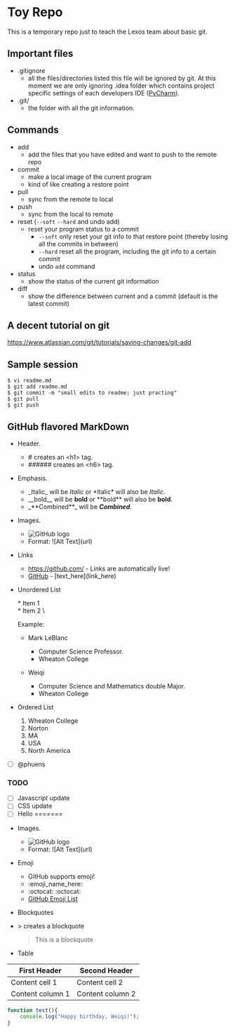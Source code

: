 # Toy Repo
This is a temporary repo just to teach the Lexos team about basic git.  

## Important files
  * .gitignore
    * all the files/directories listed this file will be ignored by git. At this moment we are only ignoring .idea folder which contains project specific settings of each developers IDE ([PyCharm](https://www.jetbrains.com/pycharm/)).
  * .git/
    * the folder with all the git information.

## Commands

  * add  
    * add the files that you have edited and want to push to the remote repo  
  * commit  
    * make a local image of the current program  
    * kind of like creating a restore point
  * pull  
    * sync from the remote to local  
  * push  
    * sync from the local to remote 
  * reset (`--soft` `--hard` and undo add)  
    * reset your program status to a commit  
        * `--soft` only reset your git info to that restore point (thereby losing all the commits in between)  
        * `--hard` reset all the program, including the git info to a certain commit   
        * undo `add` command  
  * status  
    * show the status of the current git information
  * diff  
    * show the difference between current and a commit (default is the latest commit)

## A decent tutorial on git
https://www.atlassian.com/git/tutorials/saving-changes/git-add

## Sample session

```
$ vi readme.md
$ git add readme.md
$ git commit -m "small edits to readme; just practing"
$ git pull
$ git push
```
## GitHub flavored MarkDown
* Header.
  * \# creates an \<h1\> tag.
  * \###### creates an \<h6\> tag.
* Emphasis.
  * \_Italic\_ will be _Italic_ or \*Italic\* will also be *Italic*.
  * \_\_bold\_\_ will be __bold__ or \*\*bold\*\* will also be **bold**.
  * \_\*\*Combined\*\*\_ will be _**Combined**_.

* Images.
   * ![GitHub logo](https://bit.ly/2Ghxraw|width=100)
   * Format: !\[Alt Text](url)
* Links
  * https://github.com/ - Links are automatically live!
  * [GitHub](https://github.com/) - \[text_here\]\(link_here\) 

* Unordered List

    \* Item 1 \
    \* Item 2 \

  Example:
  * Mark LeBlanc
    * Computer Science Professor.
    * Wheaton College

  * Weiqi
    * Computer Science and Mathematics double Major.
    * Wheaton College

* Ordered List
  1. Wheaton College
  2. Norton
  3. MA  
  4. USA
  5. North America


- [ ] @phuens
### TODO
- [ ] Javascript update
- [ ] CSS update
- [ ] Hello
=======
* Images.
   * ![GitHub logo](https://bit.ly/2Ghxraw|width=100)
   * Format: !\[Alt Text](url)
 
 * Emoji
   * GitHub supports emoji! 
   * \:emoji_name_here:
   * :octocat:  \:octocat:
   * [GitHub Emoji List](git@github.com:WheatonCS/ToyRepo.git)  
  
 * Blockquotes
  * \> creates a blockquote 
    >This is a blockquote
    
* Table

First Header|Second Header
------------|-------------
Content cell 1|Content cell 2
Content column 1|Content column 2

```javascript
function test(){
    console.log("Happy birthday, Weiqi!");
}
```


